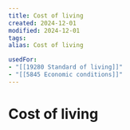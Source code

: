 ```yaml
---
title: Cost of living
created: 2024-12-01
modified: 2024-12-01
tags: 
alias: Cost of living

usedFor:
- "[[19280 Standard of living]]"
- "[[5845 Economic conditions]]"
---
```

# Cost of living

